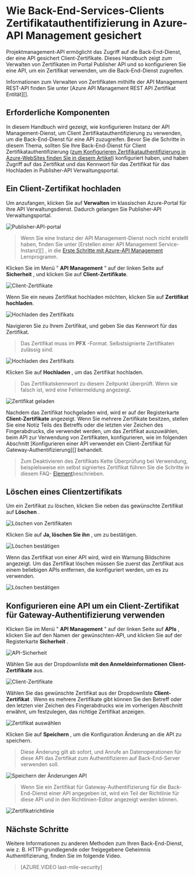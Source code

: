 <properties 
    pageTitle="Wie Back-End-Services-Clients Zertifikatauthentifizierung in Azure-API Management gesichert" 
    description="Erfahren Sie, wie Sie mithilfe der Client Zertifikatauthentifizierung in Azure-API Management Back-End-Dienste zu schützen." 
    services="api-management" 
    documentationCenter="" 
    authors="steved0x" 
    manager="erikre" 
    editor=""/>

<tags 
    ms.service="api-management" 
    ms.workload="mobile" 
    ms.tgt_pltfrm="na" 
    ms.devlang="na" 
    ms.topic="article" 
    ms.date="10/25/2016" 
    ms.author="sdanie"/>

# <a name="how-to-secure-back-end-services-using-client-certificate-authentication-in-azure-api-management"></a>Wie Back-End-Services-Clients Zertifikatauthentifizierung in Azure-API Management gesichert

Projektmanagement-API ermöglicht das Zugriff auf die Back-End-Dienst, der eine API gesichert Client-Zertifikate. Dieses Handbuch zeigt zum Verwalten von Zertifikaten im Portal Publisher API und so konfigurieren Sie eine API, um ein Zertifikat verwenden, um die Back-End-Dienst zugreifen.

Informationen zum Verwalten von Zertifikaten mithilfe der API Management REST-API finden Sie unter [Azure API Management REST API Zertifikat Entität][].

## <a name="prerequisites"> </a>Erforderliche Komponenten

In diesem Handbuch wird gezeigt, wie konfigurieren Instanz der API Management-Dienst, um Client Zertifikatauthentifizierung zu verwenden, um die Back-End-Dienst für eine API zuzugreifen. Bevor Sie die Schritte in diesem Thema, sollten Sie Ihre Back-End-Dienst für Client Zertifikatauthentifizierung ([zum Konfigurieren Zertifikatauthentifizierung in Azure-WebSites finden Sie in diesem Artikel][]) konfiguriert haben, und haben Zugriff auf das Zertifikat und das Kennwort für das Zertifikat für das Hochladen in Publisher-API Verwaltungsportal.

## <a name="step1"> </a>Ein Client-Zertifikat hochladen

Um anzufangen, klicken Sie auf **Verwalten** im klassischen Azure-Portal für Ihre API Verwaltungsdienst. Dadurch gelangen Sie Publisher-API Verwaltungsportal.

![Publisher-API-portal][api-management-management-console]

>Wenn Sie eine Instanz der API Management-Dienst noch nicht erstellt haben, finden Sie unter [Erstellen einer API Management Service-Instanz][] , in die [Erste Schritte mit Azure-API Management][] Lernprogramm.

Klicken Sie im Menü " **API Management** " auf der linken Seite auf **Sicherheit** , und klicken Sie auf **Client-Zertifikate**.

![Client-Zertifikate][api-management-security-client-certificates]

Wenn Sie ein neues Zertifikat hochladen möchten, klicken Sie auf **Zertifikat hochladen**.

![Hochladen des Zertifikats][api-management-upload-certificate]

Navigieren Sie zu Ihrem Zertifikat, und geben Sie das Kennwort für das Zertifikat.

>Das Zertifikat muss im **PFX** -Format. Selbstsignierte Zertifikaten zulässig sind.

![Hochladen des Zertifikats][api-management-upload-certificate-form]

Klicken Sie auf **Hochladen** , um das Zertifikat hochladen.

>Das Zertifikatskennwort zu diesem Zeitpunkt überprüft. Wenn sie falsch ist, wird eine Fehlermeldung angezeigt.

![Zertifikat geladen][api-management-certificate-uploaded]

Nachdem das Zertifikat hochgeladen wird, wird er auf der Registerkarte **Client-Zertifikate** angezeigt. Wenn Sie mehrere Zertifikate besitzen, stellen Sie eine Notiz Teils des Betreffs oder die letzten vier Zeichen des Fingerabdrucks, die verwendet werden, um das Zertifikat auszuwählen, beim API zur Verwendung von Zertifikaten, konfigurieren, wie im folgenden Abschnitt [Konfigurieren einer API verwendet ein Client-Zertifikat für Gateway-Authentifizierung][] behandelt.

>Zum Deaktivieren des Zertifikats Kette Überprüfung bei Verwendung, beispielsweise ein selbst signiertes Zertifikat führen Sie die Schritte in diesem FAQ- [Element](api-management-faq.md#can-i-use-a-self-signed-ssl-certificate-for-a-back-end)beschrieben.

## <a name="step1a"> </a>Löschen eines Clientzertifikats

Um ein Zertifikat zu löschen, klicken Sie neben das gewünschte Zertifikat auf **Löschen** .

![Löschen von Zertifikaten][api-management-certificate-delete]

Klicken Sie auf **Ja, löschen Sie ihn** , um zu bestätigen.

![Löschen bestätigen][api-management-confirm-delete]

Wenn das Zertifikat von einer API wird, wird ein Warnung Bildschirm angezeigt. Um das Zertifikat löschen müssen Sie zuerst das Zertifikat aus einem beliebigen APIs entfernen, die konfiguriert werden, um es zu verwenden.

![Löschen bestätigen][api-management-confirm-delete-policy]

## <a name="step2"> </a>Konfigurieren eine API um ein Client-Zertifikat für Gateway-Authentifizierung verwenden

Klicken Sie im Menü " **API Management** " auf der linken Seite auf **APIs** , klicken Sie auf den Namen der gewünschten-API, und klicken Sie auf der Registerkarte **Sicherheit** .

![API-Sicherheit][api-management-api-security]

Wählen Sie aus der Dropdownliste **mit den Anmeldeinformationen** **Client-Zertifikate** aus.

![Client-Zertifikate][api-management-mutual-certificates]

Wählen Sie das gewünschte Zertifikat aus der Dropdownliste **Client-Zertifikat** . Wenn es mehrere Zertifikate gibt können Sie den Betreff oder den letzten vier Zeichen des Fingerabdrucks wie im vorherigen Abschnitt erwähnt, um festzulegen, das richtige Zertifikat anzeigen.

![Zertifikat auswählen][api-management-select-certificate]

Klicken Sie auf **Speichern** , um die Konfiguration Änderung an die API zu speichern.

>Diese Änderung gilt ab sofort, und Anrufe an Datenoperationen für diese API das Zertifikat zum Authentifizieren auf Back-End-Server verwenden soll.

![Speichern der Änderungen API][api-management-save-api]

>Wenn Sie ein Zertifikat für Gateway-Authentifizierung für die Back-End-Dienst einer API angegeben ist, wird ein Teil der Richtlinie für diese API und in den Richtlinien-Editor angezeigt werden können.

![Zertifikatrichtlinie][api-management-certificate-policy]

## <a name="next-steps"></a>Nächste Schritte

Weitere Informationen zu anderen Methoden zum Ihren Back-End-Dienst, wie z. B. HTTP-grundlegende oder freigegebene Geheimnis Authentifizierung, finden Sie im folgende Video.

> [AZURE.VIDEO last-mile-security]

[api-management-management-console]: ./media/api-management-howto-mutual-certificates/api-management-management-console.png
[api-management-security-client-certificates]: ./media/api-management-howto-mutual-certificates/api-management-security-client-certificates.png
[api-management-upload-certificate]: ./media/api-management-howto-mutual-certificates/api-management-upload-certificate.png
[api-management-upload-certificate-form]: ./media/api-management-howto-mutual-certificates/api-management-upload-certificate-form.png
[api-management-certificate-uploaded]: ./media/api-management-howto-mutual-certificates/api-management-certificate-uploaded.png
[api-management-api-security]: ./media/api-management-howto-mutual-certificates/api-management-api-security.png
[api-management-mutual-certificates]: ./media/api-management-howto-mutual-certificates/api-management-mutual-certificates.png
[api-management-select-certificate]: ./media/api-management-howto-mutual-certificates/api-management-select-certificate.png
[api-management-save-api]: ./media/api-management-howto-mutual-certificates/api-management-save-api.png
[api-management-certificate-policy]: ./media/api-management-howto-mutual-certificates/api-management-certificate-policy.png
[api-management-certificate-delete]: ./media/api-management-howto-mutual-certificates/api-management-certificate-delete.png
[api-management-confirm-delete]: ./media/api-management-howto-mutual-certificates/api-management-confirm-delete.png
[api-management-confirm-delete-policy]: ./media/api-management-howto-mutual-certificates/api-management-confirm-delete-policy.png



[How to add operations to an API]: api-management-howto-add-operations.md
[How to add and publish a product]: api-management-howto-add-products.md
[Monitoring and analytics]: ../api-management-monitoring.md
[Add APIs to a product]: api-management-howto-add-products.md#add-apis
[Publish a product]: api-management-howto-add-products.md#publish-product
[Erste Schritte mit Azure-API Management]: api-management-get-started.md
[API Management policy reference]: api-management-policy-reference.md
[Caching policies]: api-management-policy-reference.md#caching-policies
[Erstellen Sie eine Instanz der API Management-Dienst]: api-management-get-started.md#create-service-instance

[Azure-API Management REST-API Zertifikat Entität]: http://msdn.microsoft.com/library/azure/dn783483.aspx
[WebApp-GraphAPI-DotNet]: https://github.com/AzureADSamples/WebApp-GraphAPI-DotNet
[zum Konfigurieren Zertifikatauthentifizierung in Azure-WebSites finden Sie in diesem Artikel]: https://azure.microsoft.com/en-us/documentation/articles/app-service-web-configure-tls-mutual-auth/

[Prerequisites]: #prerequisites
[Upload a client certificate]: #step1
[Delete a client certificate]: #step1a
[Konfigurieren einer API um ein Client-Zertifikat für Gateway-Authentifizierung verwenden]: #step2
[Test the configuration by calling an operation in the Developer Portal]: #step3
[Next steps]: #next-steps


 
